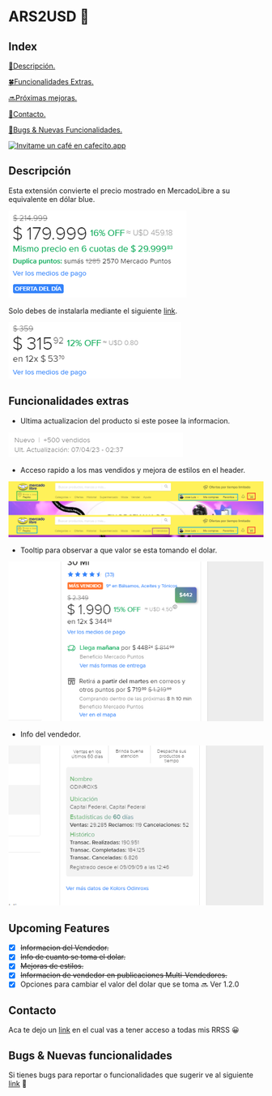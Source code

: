 # ARS2USD 💸

## Index

[📜Descripción.](#descripción)

[🍀Funcionalidades Extras.](#funcionalidades-extras)

[🔜Próximas mejoras.](#upcoming-features)

[📲Contacto.](#contacto)

[🐛Bugs & Nuevas Funcionalidades.](#bugs--nuevas-funcionalidades)

[![Invitame un café en cafecito.app](https://cdn.cafecito.app/imgs/buttons/button_5.svg)](https://cafecito.app/0xkoller)

## Descripción

Esta extensión convierte el precio mostrado en MercadoLibre a su equivalente en dólar blue.

![](https://github.com/0xKoller/ars2usd/blob/master/images/ejempoUSD2.png)

Solo debes de instalarla mediante el siguiente [link](https://chrome.google.com/webstore/detail/ars2usd/ejhhkpcflhmmlpjnhockoblhijklhokp?hl=es).

![](https://github.com/0xKoller/ars2usd/blob/master/images/ejempoUSD1.png)

## Funcionalidades extras

- Ultima actualizacion del producto si este posee la informacion.

![](https://github.com/0xKoller/ars2usd/blob/master/images/ultAct.png)

- Acceso rapido a los mas vendidos y mejora de estilos en el header.

![](https://github.com/0xKoller/ars2usd/blob/master/images/header-cropped.png)

- Tooltip para observar a que valor se esta tomando el dolar.

![](https://github.com/0xKoller/ars2usd/blob/master/images/tooltip.png)

- Info del vendedor.

![](https://github.com/0xKoller/ars2usd/blob/master/images/sellerInfo.png)

## Upcoming Features

- [x] ~~Informacion del Vendedor.~~
- [x] ~~Info de cuanto se toma el dolar.~~
- [x] ~~Mejoras de estilos.~~
- [x] ~~Informacion de vendedor en publicaciones Multi-Vendedores.~~
- [x] Opciones para cambiar el valor del dolar que se toma 🔜 Ver 1.2.0

## Contacto

Aca te dejo un [link](https://linktr.ee/0xKoller) en el cual vas a tener acceso a todas mis RRSS 😀

## Bugs & Nuevas funcionalidades

Si tienes bugs para reportar o funcionalidades que sugerir ve al siguiente [link](https://github.com/0xKoller/ars2usd/issues) 🐛
